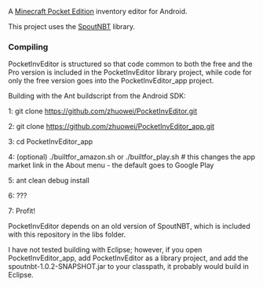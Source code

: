 A [Minecraft Pocket Edition](https://play.google.com/store/apps/details?id=com.mojang.minecraftpe) inventory editor for Android.

This project uses the [SpoutNBT](https://github.com/SpoutDev/SpoutNBT) library.

### Compiling ###

PocketInvEditor is structured so that code common to both the free and the Pro version
is included in the PocketInvEditor library project, while code for only the free version
goes into the PocketInvEditor_app project.

Building with the Ant buildscript from the Android SDK:

1: git clone https://github.com/zhuowei/PocketInvEditor.git

2: git clone https://github.com/zhuowei/PocketInvEditor_app.git

3: cd PocketInvEditor_app

4: (optional) ./builtfor_amazon.sh or ./builtfor_play.sh # this changes the app market link in the About menu - the default goes to Google Play

5: ant clean debug install

6: ???

7: Profit!

PocketInvEditor depends on an old version of SpoutNBT, which is included with this repository in the libs folder. 

I have not tested building with Eclipse; however, if you open PocketInvEditor_app,
add PocketInvEditor as a library project, and add the spoutnbt-1.0.2-SNAPSHOT.jar to
your classpath, it probably would build in Eclipse.

